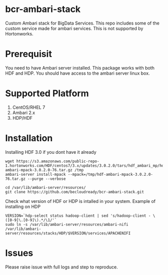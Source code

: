 # bcr-ambari-stack

Custom Ambari stack for BigData Services. This repo includes some of the custom service made for ambari services. This is not supported by Hortonworks.

# Prerequisit

You need to have Ambari server installed. This package works with both HDF and HDP. You should have access to the ambari server linux box.

# Supported Platform

1. CentOS/RHEL 7
2. Ambari 2.x
3. HDP/HDF

# Installation

Installing HDF 3.0 if you dont have it already

```
wget https://s3.amazonaws.com/public-repo-1.hortonworks.com/HDF/centos7/3.x/updates/3.0.2.0/tars/hdf_ambari_mp/hdf-ambari-mpack-3.0.2.0-76.tar.gz /tmp
ambari-server install-mpack --mpack=/tmp/hdf-ambari-mpack-3.0.2.0-76.tar.gz --purge --verbose
```

```
cd /var/lib/ambari-server/resources/
git clone https://github.com/becloudready/bcr-ambari-stack.git

```
Check what version of HDF or HDP is intalled in your system. Example of installing on HDP

```
VERSION=`hdp-select status hadoop-client | sed 's/hadoop-client - \([0-9]\.[0-9]\).*/\1/'`
sudo ln -s /var/lib/ambari-server/resources/ambari-nifi /var/lib/ambari-server/resources/stacks/HDP/$VERSION/services/APACHENIFI
```

# Issues

Please raise issue with full logs and step to reproduce.

